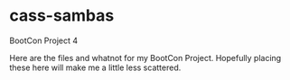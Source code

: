 # cass-sambas
BootCon Project 4


Here are the files and whatnot for my BootCon Project. 
Hopefully placing these here will make me a little less scattered.
